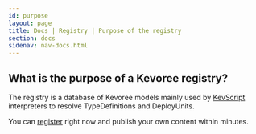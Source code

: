```yaml
---
id: purpose
layout: page
title: Docs | Registry | Purpose of the registry
section: docs
sidenav: nav-docs.html
---
```

## What is the purpose of a Kevoree registry?
The registry is a database of Kevoree models mainly used by [KevScript](/docs/kevscript/introducing-kevscript.md) interpreters to resolve TypeDefinitions and DeployUnits.  

You can [register](https://registry.kevoree.org/#/register) right now and publish your own content within minutes.
